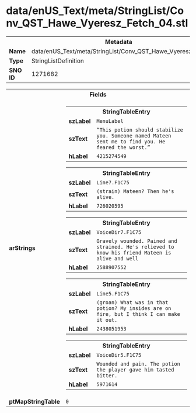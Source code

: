 <h1>data/enUS_Text/meta/StringList/Conv_QST_Hawe_Vyeresz_Fetch_04.stl</h1><table><tr><th colspan="100%">Metadata</th></tr><tr><td><b>Name</b></td><td>data/enUS_Text/meta/StringList/Conv_QST_Hawe_Vyeresz_Fetch_04.stl</td></tr><tr><td><b>Type</b></td><td>StringListDefinition</td></tr><tr><td><b>SNO ID</b></td><td>1271682</td></tr></table>

<table><tr><th colspan="100%">Fields</th></tr><tr><td><b>arStrings</b></td><td><table><tr><th colspan="100%">StringTableEntry</th></tr><tr><td><b>szLabel</b></td><td><code>MenuLabel</code></td></tr><tr><td><b>szText</b></td><td><code>“This potion should stabilize you. Someone named Mateen sent me to find you. He feared the worst.”</code></td></tr><tr><td><b>hLabel</b></td><td><code>4215274549</code></td></tr></table>


<table><tr><th colspan="100%">StringTableEntry</th></tr><tr><td><b>szLabel</b></td><td><code>Line7.F1C75</code></td></tr><tr><td><b>szText</b></td><td><code>(strain) Mateen? Then he's alive.</code></td></tr><tr><td><b>hLabel</b></td><td><code>726020595</code></td></tr></table>


<table><tr><th colspan="100%">StringTableEntry</th></tr><tr><td><b>szLabel</b></td><td><code>VoiceDir7.F1C75</code></td></tr><tr><td><b>szText</b></td><td><code>Gravely wounded. Pained and strained. He's relieved to know his friend Mateen is alive and well</code></td></tr><tr><td><b>hLabel</b></td><td><code>2588907552</code></td></tr></table>


<table><tr><th colspan="100%">StringTableEntry</th></tr><tr><td><b>szLabel</b></td><td><code>Line5.F1C75</code></td></tr><tr><td><b>szText</b></td><td><code>(groan) What was in that potion? My insides are on fire, but I think I can make it out.</code></td></tr><tr><td><b>hLabel</b></td><td><code>2438051953</code></td></tr></table>


<table><tr><th colspan="100%">StringTableEntry</th></tr><tr><td><b>szLabel</b></td><td><code>VoiceDir5.F1C75</code></td></tr><tr><td><b>szText</b></td><td><code>Wounded and pain. The potion the player gave him tasted bitter. </code></td></tr><tr><td><b>hLabel</b></td><td><code>5971614</code></td></tr></table>


</td></tr><tr><td><b>ptMapStringTable</b></td><td><code>0</code></td></tr></table>

